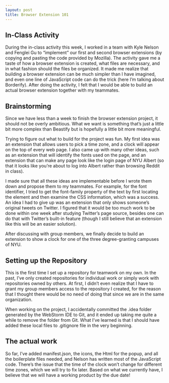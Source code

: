 ```yaml
---
layout: post
title: Browser Extension 101
---
```



## In-Class Activity
During the in-class activity this week, I worked in a team with Kyle Nelson and Fenglei Gu to “implement” our first and second browser extensions (by copying and pasting the code provided by Mozilla). The activity gave me a taste of how a browser extension is created, what files are necessary, and in what fashion should the files be organized. It made me realize that building a browser extension can be much simpler than I have imagined, and even one line of JavaScript code can do the trick (here I’m talking about Borderify). After doing the activity, I felt that I would be able to build an actual browser extension together with my teammates. 


## Brainstorming
Since we have less than a week to finish the browser extension project, it should not be overly ambitious. What we want is something that’s just a little bit more complex than Beastify but is hopefully a little bit more meaningful. 

Trying to figure out what to build for the project was fun. My first idea was an extension that allows users to pick a time zone, and a clock will appear on the top of every web page. I also came up with many other ideas, such as an extension that will identify the fonts used on the page, and an extension that can make any page look like the login page of NYU Albert (so that it looks like you’re about to log into Albert rather than browsing Reddit in class).  

I made sure that all these ideas are implementable before I wrote them down and propose them to my teammates. For example, for the font identifier, I tried to get the font-family property of the text by first locating the element and then examine the CSS information, which was a success. An idea I had to give up was an extension that only shows someone’s original tweets on Twitter. I figured that it would be too much work to be done within one week after studying Twitter’s page source, besides one can do that with Twitter’s built-in feature (though I still believe that an extension like this will be an easier solution). 
 
After discussing with group members, we finally decide to build an extension to show a clock for one of the three degree-granting campuses of NYU.


## Setting up the Repository

This is the first time I set up a repository for teamwork on my own. In the past, I’ve only created repositories for individual work or simply work with repositories owned by others.  At first, I didn’t even realize that I have to grant my group members access to the repository I created, for the reason that I thought there would be no need of doing that since we are in the same organization.

When working on the project, I accidentally committed the .idea folder generated by the WebStorm IDE to Git, and it ended up taking me quite a while to remove the folder from Git. What I’ve learned is that I should have added these local files to .gitignore file in the very beginning. 


## The actual work
So far, I’ve added manifest.json, the icons, the Html for the popup, and all the boilerplate files needed, and Nelson has written most of the JavaScript code. There’s the issue that the time of the clock won’t change for different time zones, which we will try to fix later. Based on what we currently have, I believe that we will have a working product by the due date!

